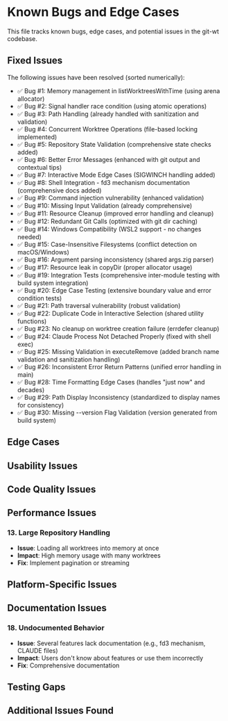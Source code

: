 # Known Bugs and Edge Cases

This file tracks known bugs, edge cases, and potential issues in the git-wt codebase.

## Fixed Issues
The following issues have been resolved (sorted numerically):
- ✅ Bug #1: Memory management in listWorktreesWithTime (using arena allocator)
- ✅ Bug #2: Signal handler race condition (using atomic operations)
- ✅ Bug #3: Path Handling (already handled with sanitization and validation)
- ✅ Bug #4: Concurrent Worktree Operations (file-based locking implemented)
- ✅ Bug #5: Repository State Validation (comprehensive state checks added)
- ✅ Bug #6: Better Error Messages (enhanced with git output and contextual tips)
- ✅ Bug #7: Interactive Mode Edge Cases (SIGWINCH handling added)
- ✅ Bug #8: Shell Integration - fd3 mechanism documentation (comprehensive docs added)
- ✅ Bug #9: Command injection vulnerability (enhanced validation)
- ✅ Bug #10: Missing Input Validation (already comprehensive)
- ✅ Bug #11: Resource Cleanup (improved error handling and cleanup)
- ✅ Bug #12: Redundant Git Calls (optimized with git dir caching)
- ✅ Bug #14: Windows Compatibility (WSL2 support - no changes needed)
- ✅ Bug #15: Case-Insensitive Filesystems (conflict detection on macOS/Windows)
- ✅ Bug #16: Argument parsing inconsistency (shared args.zig parser)
- ✅ Bug #17: Resource leak in copyDir (proper allocator usage)
- ✅ Bug #19: Integration Tests (comprehensive inter-module testing with build system integration)
- ✅ Bug #20: Edge Case Testing (extensive boundary value and error condition tests)
- ✅ Bug #21: Path traversal vulnerability (robust validation)
- ✅ Bug #22: Duplicate Code in Interactive Selection (shared utility functions)
- ✅ Bug #23: No cleanup on worktree creation failure (errdefer cleanup)
- ✅ Bug #24: Claude Process Not Detached Properly (fixed with shell exec)
- ✅ Bug #25: Missing Validation in executeRemove (added branch name validation and sanitization handling)
- ✅ Bug #26: Inconsistent Error Return Patterns (unified error handling in main)
- ✅ Bug #28: Time Formatting Edge Cases (handles "just now" and decades)
- ✅ Bug #29: Path Display Inconsistency (standardized to display names for consistency)
- ✅ Bug #30: Missing --version Flag Validation (version generated from build system)


## Edge Cases



## Usability Issues


## Code Quality Issues


## Performance Issues

### 13. Large Repository Handling
- **Issue**: Loading all worktrees into memory at once
- **Impact**: High memory usage with many worktrees
- **Fix**: Implement pagination or streaming

## Platform-Specific Issues

## Documentation Issues

### 18. Undocumented Behavior
- **Issue**: Several features lack documentation (e.g., fd3 mechanism, CLAUDE files)
- **Impact**: Users don't know about features or use them incorrectly
- **Fix**: Comprehensive documentation

## Testing Gaps

## Additional Issues Found



